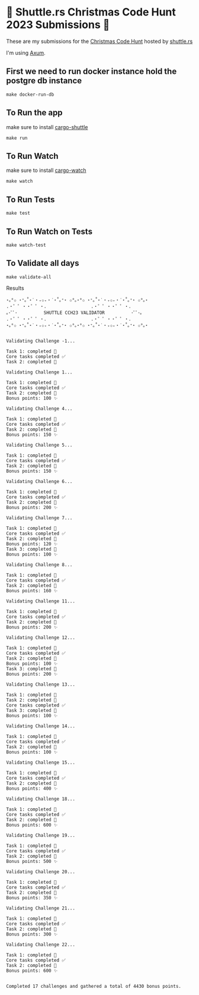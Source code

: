 # 🚀 Shuttle.rs Christmas Code Hunt 2023 Submissions 🎄

These are my submissions for the [Christmas Code Hunt](https://www.shuttle.rs/cch) hosted by [shuttle.rs](https://shuttle.rs/)

I'm using [Axum](https://github.com/tokio-rs/axum).

## First we need to run docker instance hold the postgre db instance

```shell
make docker-run-db
```

## To Run the app

make sure to install [cargo-shuttle](https://docs.shuttle.rs/getting-started/installation)

```shell
make run
```

## To Run Watch

make sure to install [cargo-watch](https://github.com/watchexec/cargo-watch)

```shell
make watch
```

## To Run Tests

```shell
make test
```

## To Run Watch on Tests

```shell
make watch-test
```

## To Validate all days

```shell
make validate-all
```

Results

```shell
⋆｡°✩ ⋆⁺｡˚⋆˙‧₊✩₊‧˙⋆˚｡⁺⋆ ✩°｡⋆°✩ ⋆⁺｡˚⋆˙‧₊✩₊‧˙⋆˚｡⁺⋆ ✩°｡⋆
.・゜゜・・゜゜・．                .・゜゜・・゜゜・．
｡･ﾟﾟ･          SHUTTLE CCH23 VALIDATOR          ･ﾟﾟ･｡
.・゜゜・・゜゜・．                .・゜゜・・゜゜・．
⋆｡°✩ ⋆⁺｡˚⋆˙‧₊✩₊‧˙⋆˚｡⁺⋆ ✩°｡⋆°✩ ⋆⁺｡˚⋆˙‧₊✩₊‧˙⋆˚｡⁺⋆ ✩°｡⋆


Validating Challenge -1...

Task 1: completed 🎉
Core tasks completed ✅
Task 2: completed 🎉

Validating Challenge 1...

Task 1: completed 🎉
Core tasks completed ✅
Task 2: completed 🎉
Bonus points: 100 ✨

Validating Challenge 4...

Task 1: completed 🎉
Core tasks completed ✅
Task 2: completed 🎉
Bonus points: 150 ✨

Validating Challenge 5...

Task 1: completed 🎉
Core tasks completed ✅
Task 2: completed 🎉
Bonus points: 150 ✨

Validating Challenge 6...

Task 1: completed 🎉
Core tasks completed ✅
Task 2: completed 🎉
Bonus points: 200 ✨

Validating Challenge 7...

Task 1: completed 🎉
Core tasks completed ✅
Task 2: completed 🎉
Bonus points: 120 ✨
Task 3: completed 🎉
Bonus points: 100 ✨

Validating Challenge 8...

Task 1: completed 🎉
Core tasks completed ✅
Task 2: completed 🎉
Bonus points: 160 ✨

Validating Challenge 11...

Task 1: completed 🎉
Core tasks completed ✅
Task 2: completed 🎉
Bonus points: 200 ✨

Validating Challenge 12...

Task 1: completed 🎉
Core tasks completed ✅
Task 2: completed 🎉
Bonus points: 100 ✨
Task 3: completed 🎉
Bonus points: 200 ✨

Validating Challenge 13...

Task 1: completed 🎉
Task 2: completed 🎉
Core tasks completed ✅
Task 3: completed 🎉
Bonus points: 100 ✨

Validating Challenge 14...

Task 1: completed 🎉
Core tasks completed ✅
Task 2: completed 🎉
Bonus points: 100 ✨

Validating Challenge 15...

Task 1: completed 🎉
Core tasks completed ✅
Task 2: completed 🎉
Bonus points: 400 ✨

Validating Challenge 18...

Task 1: completed 🎉
Core tasks completed ✅
Task 2: completed 🎉
Bonus points: 600 ✨

Validating Challenge 19...

Task 1: completed 🎉
Core tasks completed ✅
Task 2: completed 🎉
Bonus points: 500 ✨

Validating Challenge 20...

Task 1: completed 🎉
Core tasks completed ✅
Task 2: completed 🎉
Bonus points: 350 ✨

Validating Challenge 21...

Task 1: completed 🎉
Core tasks completed ✅
Task 2: completed 🎉
Bonus points: 300 ✨

Validating Challenge 22...

Task 1: completed 🎉
Core tasks completed ✅
Task 2: completed 🎉
Bonus points: 600 ✨


Completed 17 challenges and gathered a total of 4430 bonus points.

```
